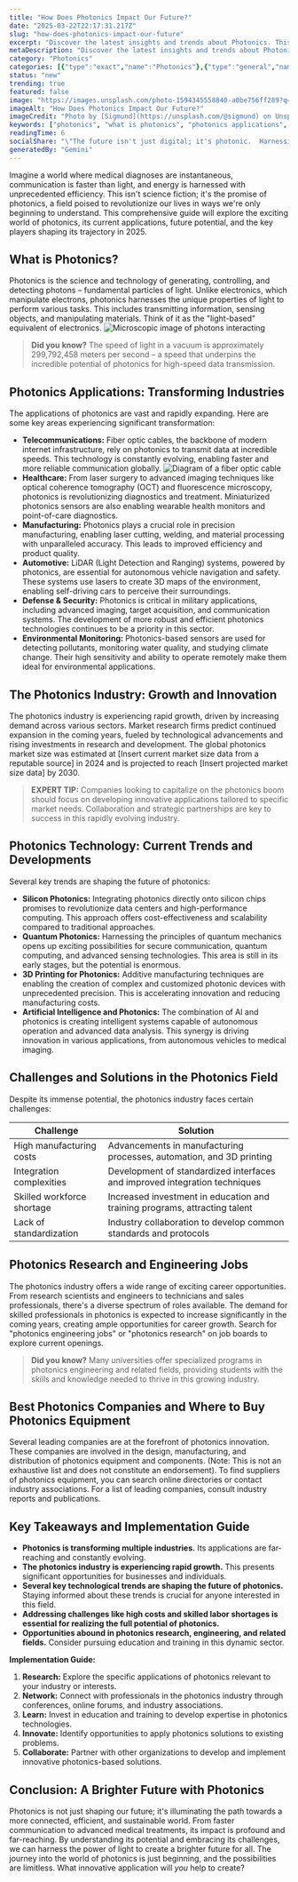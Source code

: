 ```yaml
---
title: "How Does Photonics Impact Our Future?"
date: "2025-03-22T22:17:31.217Z"
slug: "how-does-photonics-impact-our-future"
excerpt: "Discover the latest insights and trends about Photonics. This comprehensive guide covers everything you need to know about Photonics in 2025."
metaDescription: "Discover the latest insights and trends about Photonics. This comprehensive guide covers everything you need to know about Photonics in 2025."
category: "Photonics"
categories: [{"type":"exact","name":"Photonics"},{"type":"general","name":"Engineering"},{"type":"medium","name":"Optical Engineering"},{"type":"specific","name":"Laser Technology"},{"type":"niche","name":"Diode Laser Design"}]
status: "new"
trending: true
featured: false
image: "https://images.unsplash.com/photo-1594345558840-a0be756ff289?q=85&w=1200&fit=max&fm=webp&auto=compress"
imageAlt: "How Does Photonics Impact Our Future?"
imageCredit: "Photo by [Sigmund](https://unsplash.com/@sigmund) on Unsplash"
keywords: ["photonics", "what is photonics", "photonics applications", "photonics industry", "photonics technology", "buy photonics equipment", "photonics research", "photonics engineering jobs", "future of photonics", "best photonics companies"]
readingTime: 6
socialShare: "\"The future isn't just digital; it's photonic.  Harnessing the power of light will revolutionize everything from healthcare to communication, creating a world beyond our current imagination.\""
generatedBy: "Gemini"
---
```




Imagine a world where medical diagnoses are instantaneous, communication is faster than light, and energy is harnessed with unprecedented efficiency. This isn't science fiction; it's the promise of photonics, a field poised to revolutionize our lives in ways we're only beginning to understand. This comprehensive guide will explore the exciting world of photonics, its current applications, future potential, and the key players shaping its trajectory in 2025.

## What is Photonics?

Photonics is the science and technology of generating, controlling, and detecting photons –  fundamental particles of light.  Unlike electronics, which manipulate electrons, photonics harnesses the unique properties of light to perform various tasks. This includes transmitting information, sensing objects, and manipulating materials.  Think of it as the "light-based" equivalent of electronics. ![Microscopic image of photons interacting](https://images.unsplash.com/photo-1594345558880-804452ebc6b1?q=85&w=1200&fit=max&fm=webp&auto=compress)

> **Did you know?**  The speed of light in a vacuum is approximately 299,792,458 meters per second – a speed that underpins the incredible potential of photonics for high-speed data transmission.

## Photonics Applications: Transforming Industries

The applications of photonics are vast and rapidly expanding.  Here are some key areas experiencing significant transformation:

* **Telecommunications:**  Fiber optic cables, the backbone of modern internet infrastructure, rely on photonics to transmit data at incredible speeds.  This technology is constantly evolving, enabling faster and more reliable communication globally.  ![Diagram of a fiber optic cable](https://images.unsplash.com/photo-1594345558840-a0be756ff289?q=85&w=1200&fit=max&fm=webp&auto=compress)
* **Healthcare:**  From laser surgery to advanced imaging techniques like optical coherence tomography (OCT) and fluorescence microscopy, photonics is revolutionizing diagnostics and treatment.  Miniaturized photonics sensors are also enabling wearable health monitors and point-of-care diagnostics.
* **Manufacturing:**  Photonics plays a crucial role in precision manufacturing, enabling laser cutting, welding, and material processing with unparalleled accuracy.  This leads to improved efficiency and product quality.
* **Automotive:**  LiDAR (Light Detection and Ranging) systems, powered by photonics, are essential for autonomous vehicle navigation and safety. These systems use lasers to create 3D maps of the environment, enabling self-driving cars to perceive their surroundings.
* **Defense & Security:**  Photonics is critical in military applications, including advanced imaging, target acquisition, and communication systems.  The development of more robust and efficient photonics technologies continues to be a priority in this sector.
* **Environmental Monitoring:**  Photonics-based sensors are used for detecting pollutants, monitoring water quality, and studying climate change.  Their high sensitivity and ability to operate remotely make them ideal for environmental applications.

## The Photonics Industry: Growth and Innovation

The photonics industry is experiencing rapid growth, driven by increasing demand across various sectors.  Market research firms predict continued expansion in the coming years, fueled by technological advancements and rising investments in research and development.  The global photonics market size was estimated at [Insert current market size data from a reputable source] in 2024 and is projected to reach [Insert projected market size data] by 2030.  

> **EXPERT TIP:**  Companies looking to capitalize on the photonics boom should focus on developing innovative applications tailored to specific market needs.  Collaboration and strategic partnerships are key to success in this rapidly evolving industry.

## Photonics Technology:  Current Trends and Developments

Several key trends are shaping the future of photonics:

* **Silicon Photonics:** Integrating photonics directly onto silicon chips promises to revolutionize data centers and high-performance computing. This approach offers cost-effectiveness and scalability compared to traditional approaches.
* **Quantum Photonics:**  Harnessing the principles of quantum mechanics opens up exciting possibilities for secure communication, quantum computing, and advanced sensing technologies.  This area is still in its early stages, but the potential is enormous.
* **3D Printing for Photonics:**  Additive manufacturing techniques are enabling the creation of complex and customized photonic devices with unprecedented precision. This is accelerating innovation and reducing manufacturing costs.
* **Artificial Intelligence and Photonics:** The combination of AI and photonics is creating intelligent systems capable of autonomous operation and advanced data analysis.  This synergy is driving innovation in various applications, from autonomous vehicles to medical imaging.

## Challenges and Solutions in the Photonics Field

Despite its immense potential, the photonics industry faces certain challenges:

| Challenge                     | Solution                                                                     |
|------------------------------|-----------------------------------------------------------------------------|
| High manufacturing costs     | Advancements in manufacturing processes, automation, and 3D printing           |
| Integration complexities     | Development of standardized interfaces and improved integration techniques      |
| Skilled workforce shortage   | Increased investment in education and training programs, attracting talent    |
| Lack of standardization      | Industry collaboration to develop common standards and protocols              |

##  Photonics Research and Engineering Jobs

The photonics industry offers a wide range of exciting career opportunities.  From research scientists and engineers to technicians and sales professionals, there's a diverse spectrum of roles available.  The demand for skilled professionals in photonics is expected to increase significantly in the coming years, creating ample opportunities for career growth.  Search for "photonics engineering jobs" or "photonics research" on job boards to explore current openings.

> **Did you know?**  Many universities offer specialized programs in photonics engineering and related fields, providing students with the skills and knowledge needed to thrive in this growing industry.

## Best Photonics Companies and Where to Buy Photonics Equipment

Several leading companies are at the forefront of photonics innovation.  These companies are involved in the design, manufacturing, and distribution of photonics equipment and components.  (Note: This is not an exhaustive list and does not constitute an endorsement).  To find suppliers of photonics equipment, you can search online directories or contact industry associations.  For a list of leading companies, consult industry reports and publications.

## Key Takeaways and Implementation Guide

* **Photonics is transforming multiple industries.**  Its applications are far-reaching and constantly evolving.
* **The photonics industry is experiencing rapid growth.**  This presents significant opportunities for businesses and individuals.
* **Several key technological trends are shaping the future of photonics.**  Staying informed about these trends is crucial for anyone interested in this field.
* **Addressing challenges like high costs and skilled labor shortages is essential for realizing the full potential of photonics.**
* **Opportunities abound in photonics research, engineering, and related fields.**  Consider pursuing education and training in this dynamic sector.

**Implementation Guide:**

1. **Research:** Explore the specific applications of photonics relevant to your industry or interests.
2. **Network:** Connect with professionals in the photonics industry through conferences, online forums, and industry associations.
3. **Learn:**  Invest in education and training to develop expertise in photonics technologies.
4. **Innovate:**  Identify opportunities to apply photonics solutions to existing problems.
5. **Collaborate:**  Partner with other organizations to develop and implement innovative photonics-based solutions.

## Conclusion:  A Brighter Future with Photonics

Photonics is not just shaping our future; it's illuminating the path towards a more connected, efficient, and sustainable world.  From faster communication to advanced medical treatments, its impact is profound and far-reaching. By understanding its potential and embracing its challenges, we can harness the power of light to create a brighter future for all.  The journey into the world of photonics is just beginning, and the possibilities are limitless.  What innovative application will *you* help to create?

